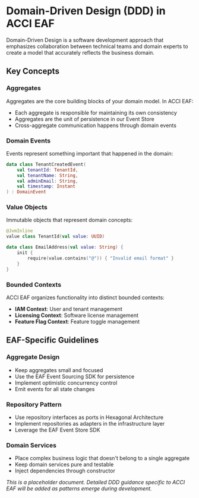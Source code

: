 # Domain-Driven Design (DDD) in ACCI EAF

Domain-Driven Design is a software development approach that emphasizes collaboration between
technical teams and domain experts to create a model that accurately reflects the business domain.

## Key Concepts

### Aggregates

Aggregates are the core building blocks of your domain model. In ACCI EAF:

- Each aggregate is responsible for maintaining its own consistency
- Aggregates are the unit of persistence in our Event Store
- Cross-aggregate communication happens through domain events

### Domain Events

Events represent something important that happened in the domain:

```kotlin
data class TenantCreatedEvent(
    val tenantId: TenantId,
    val tenantName: String,
    val adminEmail: String,
    val timestamp: Instant
) : DomainEvent
```

### Value Objects

Immutable objects that represent domain concepts:

```kotlin
@JvmInline
value class TenantId(val value: UUID)

data class EmailAddress(val value: String) {
    init {
        require(value.contains("@")) { "Invalid email format" }
    }
}
```

### Bounded Contexts

ACCI EAF organizes functionality into distinct bounded contexts:

- **IAM Context**: User and tenant management
- **Licensing Context**: Software license management
- **Feature Flag Context**: Feature toggle management

## EAF-Specific Guidelines

### Aggregate Design

- Keep aggregates small and focused
- Use the EAF Event Sourcing SDK for persistence
- Implement optimistic concurrency control
- Emit events for all state changes

### Repository Pattern

- Use repository interfaces as ports in Hexagonal Architecture
- Implement repositories as adapters in the infrastructure layer
- Leverage the EAF Event Store SDK

### Domain Services

- Place complex business logic that doesn't belong to a single aggregate
- Keep domain services pure and testable
- Inject dependencies through constructor

_This is a placeholder document. Detailed DDD guidance specific to ACCI EAF will be added as
patterns emerge during development._
